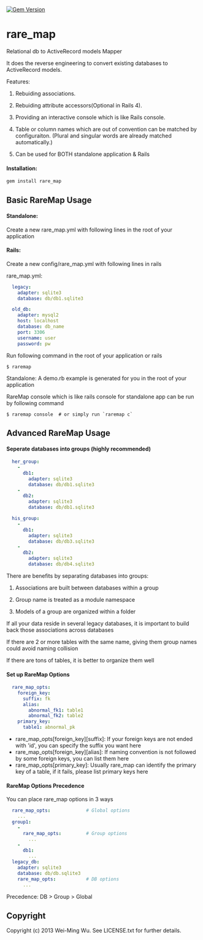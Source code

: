 [![Gem Version](https://badge.fury.io/rb/rare_map.png)](http://badge.fury.io/rb/rare_map)

rare_map
=============

Relational db to ActiveRecord models Mapper

It does the reverse engineering to convert existing databases to ActiveRecord models.

Features:

 1. Rebuiding associations.

 2. Rebuiding attribute accessors(Optional in Rails 4).

 3. Providing an interactive console which is like Rails console.

 4. Table or column names which are out of convention can be matched by configuraiton.
    (Plural and singular words are already matched automatically.)

 5. Can be used for BOTH standalone application & Rails

#### Installation:
```ruby
gem install rare_map
```

Basic RareMap Usage
-------------

#### Standalone:
Create a new rare_map.yml with following lines in the root of your application

#### Rails:
Create a new config/rare_map.yml with following lines in rails

rare_map.yml:
```yaml
  legacy:
    adapter: sqlite3
    database: db/db1.sqlite3

  old_db:
    adapter: mysql2
    host: localhost
    database: db_name
    port: 3306
    username: user
    password: pw
```

Run following command in the root of your application or rails
```
$ raremap
```

Standalone: A demo.rb example is generated for you in the root of your application

RareMap console which is like rails console for standalone app can be run by following command
```
$ raremap console  # or simply run `raremap c`
```

Advanced RareMap Usage
-------------

#### Seperate databases into groups (highly recommended)
```yaml
  her_group:
    -
      db1:
        adapter: sqlite3
        database: db/db1.sqlite3
    -
      db2:
        adapter: sqlite3
        database: db/db1.sqlite3

  his_group:
    -
      db1:
        adapter: sqlite3
        database: db/db3.sqlite3
    -
      db2:
        adapter: sqlite3
        database: db/db4.sqlite3
````

There are benefits by separating databases into groups:

1. Associations are built between databases within a group

2. Group name is treated as a module namespace

3. Models of a group are organized within a folder

If all your data reside in several legacy databases, it is important to build back those associations across databases

If there are 2 or more tables with the same name, giving them group names could avoid naming collision

If there are tons of tables, it is better to organize them well


#### Set up RareMap Options
```yaml
  rare_map_opts:
    foreign_key:
      suffix: fk
      alias:
        abnormal_fk1: table1
        abnormal_fk2: table2
    primary_key:
      table1: abnormal_pk
```

* rare_map_opts[foreign_key][suffix]: If your foreign keys are not ended with 'id', you can specify the suffix you want here
* rare_map_opts[foreign_key][alias]: If naming convention is not followed by some foreign keys, you can list them here
* rare_map_opts[primary_key]: Usually rare_map can identify the primary key of a table, if it fails, please list primary keys here

#### RareMap Options Precedence

You can place rare_map options in 3 ways
```yaml
  rare_map_opts:             # Global options
    ...
  group1:
    -
      rare_map_opts:         # Group options
        ...
    -
      db1:
        ...
  legacy_db:
    adapter: sqlite3
    database: db/db.sqlite3
    rare_map_opts:           # DB options
      ...
```
Precedence: DB > Group > Global


## Copyright

Copyright (c) 2013 Wei-Ming Wu. See LICENSE.txt for
further details.


